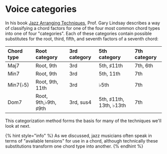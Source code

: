 # Voice categories

In his book [Jazz Arranging Techniques](https://lindsayjazz.com/jazz-arranging-techniques/), Prof. Gary Lindsay describes a way of classifying a chord factors for one of the four most common chord types into one of four "categories". Each of these categories contain possible substitutes for the root, third, fifth, and seventh factors of a seventh chord:

| Chord type | Root category | 3rd category | 5th category | 7th category |
| :--- | :--- | :--- | :--- | :--- |
| Maj7 | Root, 9th | 3rd | 5th, ♯11th | 7th, 6th |
| Min7 | Root, 9th | 3rd | 5th, 11th | 7th |
| Min7\(♭5\) | Root, 9th, 11th | 3rd | ♭5th | 7th |
| Dom7 | Root, 9th,♭9th, ♯9th | 3rd, sus4 | 5th, ♯11th, 13th, ♭13th | 7th |

This categorization method forms the basis for many of the techniques we'll look at next.

{% hint style="info" %}
As we discussed, jazz musicians often speak in terms of "available tensions" for use in a chord, although technically these substitutions transform one chord type into another.
{% endhint %}

